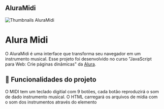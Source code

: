## AluraMidi
  
</details>
    
![Thumbnails AluraMidi](https://user-images.githubusercontent.com/119821121/207201599-75f92ae5-77fd-40be-b4fe-7b30dfae014f.png)
    
</details>
  
# Alura Midi
O AluraMidi é uma interface que transforma seu navegador em um instrumento musical. Esse projeto foi desenvolvido no curso "JavaScript para Web: Crie páginas dinâmicas" da [Alura](https://www.alura.com.br/).
## 🔨 Funcionalidades do projeto
O MIDI tem um teclado digitial com 9 botões, cada botão reproduzirá o som de dado instrumento musical. O HTML carregará os arquivos de mídia com o som dos instrumentos através do elemento <audio>, e com o MIDI vamos controlar a reprodução destes arquivos de mídia através do clique em seus elementos <button>. 
## ✔️ Técnicas e tecnologias utilizadas
- `HTML`: O HTML tem um papel fundamental para a aplicação funcionar corretamente com a inserção dos elementos `<audio>` que irão prover para o JavaScript os controles de reprodução da mídia carregada. O HTML já virá pronto nos arquivos iniciais do curso;
- `CSS`: O CSS indica a interação do usuário com a interface gráfica, portanto indica quando os botões são pressionados por mouse ou teclado. O CSS já virá pronto nos arquivos iniciais do curso;
- `JavaScript`: Em Javascript foi programado a dinâmica de controle de reprodução de um som através dos elementos `<button>`, com todo o cuidado de fazer um código inteligente, sem repetição, que cuida também os aspectos visuais com CSS dinâmico. Algumas das funcionalidades utilizadas no código foram:
  - `querySelector`;
  - `document`;
  - `const`;
  - `function`;
  - `while`;
  - `for`;
  - `if`;
  - `else`;
  - `template string`;
  - `event handlers`;
## 📁 Acesso ao projeto
Você pode acessar os arquivos do projeto clicando [aqui](https://github.com/bibitelles/aluramidi).
## 🛠️ Abrir e rodar o projeto
Para abrir e rodar o projeto, basta abrir o aquivo `index.html` no navegador.